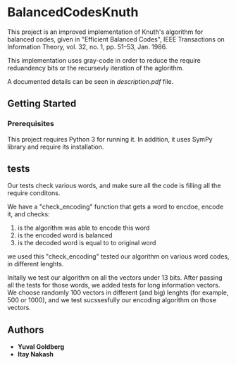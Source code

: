 # BalancedCodesKnuth

This project is an improved implementation of Knuth's algorithm for balanced codes, given in "Efficient Balanced Codes", IEEE Transactions on Information Theory, vol. 32,
no. 1, pp. 51–53, Jan. 1986. 

This implementation uses gray-code in order to reduce the require reduandency bits or the recursevly iteration of the aglorithm.

A documented details can be seen in *description.pdf* file.

## Getting Started

### Prerequisites
This project requires Python 3 for running it.
In addition, it uses SymPy library and require its installation. 


## tests
Our tests check various words, and make sure all the code is filling all the require conditons.

We have a "check_encoding" function that gets a word to encdoe, encode it, and checks:
1. is the algorithm was able to encode this word
2. is the encoded word is balanced
3. is the decoded word is equal to to original word

we used this "check_encoding" tested our algorithm on various word codes,
in different lenghts.

Initally we test our algorithm on all the vectors under 13 bits.
After passing all the tests for those words, we added tests for long information vectors.
We choose randomly 100 vectors in different (and big) lenghts (for example, 500 or 1000),
and we test sucssesfully our encoding algorithm on those vectors.


## Authors

* **Yuval Goldberg**
* **Itay Nakash**
